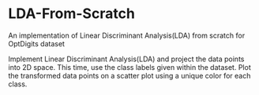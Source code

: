 # LDA-From-Scratch
An implementation of Linear Discriminant Analysis(LDA) from scratch for OptDigits dataset

Implement Linear Discriminant Analysis(LDA) and project the data points into 2D space. This time, use the class labels given within the dataset. Plot the transformed data points on a scatter plot using a unique color for each class.
